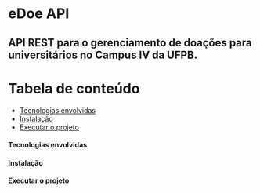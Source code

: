 # eDoe API
## API REST para o gerenciamento de doações para universitários no Campus IV da UFPB.

# Tabela de conteúdo
* [Tecnologias envolvidas](#tec-env)
* [Instalação](#inst)
* [Executar o projeto](#exec)

<h4 id="tec-env">Tecnologias envolvidas</h4>
<h4 id="inst">Instalação</h4>
<h4 id="exec">Executar o projeto</h4>